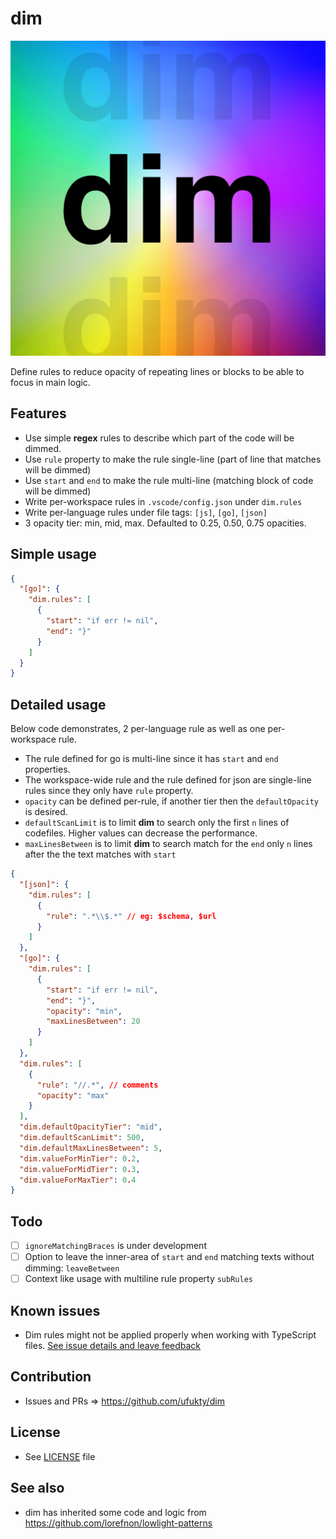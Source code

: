 # dim

![extension icon](media/icon.png)

Define rules to reduce opacity of repeating lines or blocks to be able to focus in main logic.

## Features

- Use simple **regex** rules to describe which part of the code will be dimmed.
- Use `rule` property to make the rule single-line (part of line that matches will be dimmed)
- Use `start` and `end` to make the rule multi-line (matching block of code will be dimmed)
- Write per-workspace rules in `.vscode/config.json` under `dim.rules`
- Write per-language rules under file tags: `[js]`, `[go]`, `[json]`
- 3 opacity tier: min, mid, max. Defaulted to 0.25, 0.50, 0.75 opacities.

## Simple usage

```json
{
  "[go]": {
    "dim.rules": [
      {
        "start": "if err != nil",
        "end": "}"
      }
    ]
  }
}
```

## Detailed usage

Below code demonstrates, 2 per-language rule as well as one per-workspace rule.

- The rule defined for go is multi-line since it has `start` and `end` properties.
- The workspace-wide rule and the rule defined for json are single-line rules since they only have `rule` property.
- `opacity` can be defined per-rule, if another tier then the `defaultOpacity` is desired.
- `defaultScanLimit` is to limit **dim** to search only the first `n` lines of codefiles. Higher values can decrease the performance.
- `maxLinesBetween` is to limit **dim** to search match for the `end` only `n` lines after the the text matches with `start`

```json
{
  "[json]": {
    "dim.rules": [
      {
        "rule": ".*\\$.*" // eg: $schema, $url
      }
    ]
  },
  "[go]": {
    "dim.rules": [
      {
        "start": "if err != nil",
        "end": "}",
        "opacity": "min",
        "maxLinesBetween": 20
      }
    ]
  },
  "dim.rules": [
    {
      "rule": "//.*", // comments
      "opacity": "max"
    }
  ],
  "dim.defaultOpacityTier": "mid",
  "dim.defaultScanLimit": 500,
  "dim.defaultMaxLinesBetween": 5,
  "dim.valueForMinTier": 0.2,
  "dim.valueForMidTier": 0.3,
  "dim.valueForMaxTier": 0.4
}
```

## Todo

- [ ] `ignoreMatchingBraces` is under development
- [ ] Option to leave the inner-area of `start` and `end` matching texts without dimming: `leaveBetween`
- [ ] Context like usage with multiline rule property `subRules`

## Known issues

- Dim rules might not be applied properly when working with TypeScript files. [See issue details and leave feedback](https://github.com/ufukty/dim/issues/3)

## Contribution

- Issues and PRs => https://github.com/ufukty/dim

## License

- See [LICENSE](LICENSE) file

## See also

- dim has inherited some code and logic from https://github.com/lorefnon/lowlight-patterns
